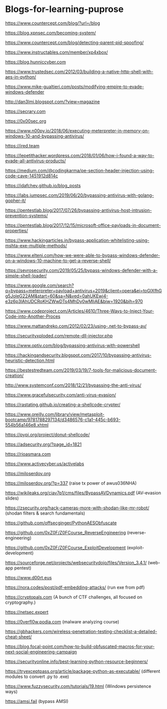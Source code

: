 # Blogs-for-learning-puprose

https://www.countercept.com/blog/?url=/blog

https://blog.xpnsec.com/becoming-system/

https://www.countercept.com/blog/detecting-parent-pid-spoofing/

https://www.instructables.com/member/xp4xbox/

https://blog.hunniccyber.com

https://www.trustedsec.com/2012/03/building-a-native-http-shell-with-aes-in-python/

https://www.mike-gualtieri.com/posts/modifying-empire-to-evade-windows-defender

http://dan3lmi.blogspot.com/?view=magazine

https://secrary.com

https://0x00sec.org

https://www.n00py.io/2018/06/executing-meterpreter-in-memory-on-windows-10-and-bypassing-antivirus/

https://ired.team

https://lepetithacker.wordpress.com/2018/01/06/how-i-found-a-way-to-evade-all-antivirus-products/

https://medium.com/@codingkarma/pe-section-header-injection-using-code-cave-1451912d814c

https://idafchev.github.io/blog_posts

https://labs.jumpsec.com/2019/06/20/bypassing-antivirus-with-golang-gopher-it/

https://pentestlab.blog/2017/07/26/bypassing-antivirus-host-intrusion-prevention-systems/

https://pentestlab.blog/2017/12/15/microsoft-office-payloads-in-document-properties/

https://www.hackingarticles.in/bypass-application-whitelisting-using-mshta-exe-multiple-methods/

https://www.elteni.com/how-we-were-able-to-bypass-windows-defender-on-a-windows-10-machine-to-get-a-reverse-shell/

https://sevrosecurity.com/2019/05/25/bypass-windows-defender-with-a-simple-shell-loader/

https://www.google.com/search?q=bypass+meterpreter+payload+antivirus+2019&client=opera&ei=toGlXfhGg5JoleG22AM&start=60&sa=N&ved=0ahUKEwj4-e3z6p3lAhUDCRoKHZWwDTs4MhDy0wMIiAE&biw=1920&bih=970

https://www.codeproject.com/Articles/4610/Three-Ways-to-Inject-Your-Code-into-Another-Proces

https://www.mattandreko.com/2012/02/23/using-.net-to-bypass-av/

https://securityxploded.com/remote-dll-injector.php

https://www.optiv.com/blog/bypassing-antivirus-with-powershell

https://hackingandsecurity.blogspot.com/2017/10/bypassing-antivirus-heuristic-detection.html

https://bestestredteam.com/2019/03/19/7-tools-for-malicious-document-creation/

http://www.systemconf.com/2018/12/21/bypassing-the-anti-virus/

https://www.gracefulsecurity.com/anti-virus-evasion/

https://rastating.github.io/creating-a-shellcode-crypter/

https://www.oreilly.com/library/view/metasploit-bootcamp/9781788297134/d3486576-c1a1-445c-b693-554b56a146e8.xhtml

https://pypi.org/project/donut-shellcode/

https://adsecurity.org/?page_id=1821

https://rioasmara.com

https://www.activecyber.us/activelabs

https://miloserdov.org

https://miloserdov.org/?p=337  (raise tx power of awus036NHA)

https://wikileaks.org/ciav7p1/cms/files/BypassAVDynamics.pdf   (AV-evasion slides)

https://zsecurity.org/hack-cameras-more-with-shodan-like-mr-robot/   (shodan filters & search fundamentals)

https://github.com/offsecginger/PythonAESObfuscate

https://github.com/0xZ0F/Z0FCourse_ReverseEngineering   (reverse-engineering)

https://github.com/0xZ0F/Z0FCourse_ExploitDevelopment   (exploit-development)

https://sourceforge.net/projects/websecuritydojo/files/Version_3.4.1/   (web-app pentest)

https://www.d00rt.eus

https://nora.codes/post/pdf-embedding-attacks/   (run exe from pdf)

https://cryptopals.com  (A bunch of CTF challenges, all focused on cryptography.)

https://netsec.expert

https://0verfl0w.podia.com  (malware analyzing course)

https://gbhackers.com/wireless-penetration-testing-checklist-a-detailed-cheat-sheet/   

https://blog.focal-point.com/how-to-build-obfuscated-macros-for-your-next-social-engineering-campaign

https://securityonline.info/best-learning-python-resource-beginners/

https://tryexceptpass.org/article/package-python-as-executable/   (different modules to convert .py to .exe)

https://www.fuzzysecurity.com/tutorials/19.html  (Windows persistence ways)

https://amsi.fail   (bypass AMSI)

